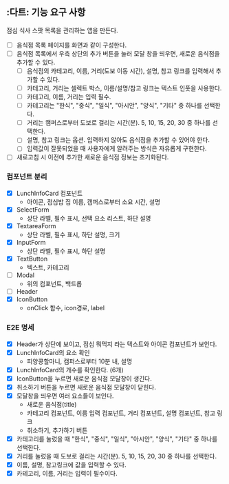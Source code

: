 ## :다트: 기능 요구 사항

점심 식사 스팟 목록을 관리하는 앱을 만든다.

- [ ] 음식점 목록 페이지를 화면과 같이 구성한다.
- [ ] 음식점 목록에서 우측 상단의 추가 버튼을 눌러 모달 창을 띄우면, 새로운 음식점을 추가할 수 있다.
  - [ ] 음식점의 카테고리, 이름, 거리(도보 이동 시간), 설명, 참고 링크를 입력해서 추가할 수 있다.
  - [ ] 카테고리, 거리는 셀렉트 박스, 이름/설명/참고 링크는 텍스트 인풋을 사용한다.
  - [ ] 카테고리, 이름, 거리는 입력 필수.
  - [ ] 카테고리는 "한식", "중식", "일식", "아시안", "양식", "기타" 중 하나를 선택한다.
  - [ ] 거리는 캠퍼스로부터 도보로 걸리는 시간(분). 5, 10, 15, 20, 30 중 하나를 선택한다.
  - [ ] 설명, 참고 링크는 옵션. 입력하지 않아도 음식점을 추가할 수 있어야 한다.
  - [ ] 입력값이 잘못되었을 때 사용자에게 알려주는 방식은 자유롭게 구현한다.
- [ ] 새로고침 시 이전에 추가한 새로운 음식점 정보는 초기화된다.

### 컴포넌트 분리

- [x] LunchInfoCard 컴포넌트
  - 아이콘, 점심밥 집 이름, 캠퍼스로부터 소요 시간, 설명
- [x] SelectForm
  - 상단 라벨, 필수 표시, 선택 요소 리스트, 하단 설명
- [x] TextareaForm
  - 상단 라벨, 필수 표시, 하단 설명, 크기
- [x] InputForm
  - 상단 라벨, 필수 표시, 하단 설명
- [x] TextButton
  - 텍스트, 카테고리
- [ ] Modal
  - 위의 컴포넌트, 백드롭
- [ ] Header
- [x] IconButton
  - onClick 함수, icon경로, label

### E2E 명세

- [x] Header가 상단에 보이고, 점심 뭐먹지 라는 텍스트와 아이콘 컴포넌트가 보인다.
- [x] LunchInfoCard의 요소 확인
  - 피양콩할마니, 캠퍼스로부터 10분 내, 설명
- [x] LunchInfoCard의 개수를 확인한다. (6개)
- [x] IconButton을 누르면 새로운 음식점 모달창이 생긴다.
- [x] 취소하기 버튼을 누르면 새로운 음식점 모달창이 닫힌다.
- [x] 모달창을 띄우면 여러 요소들이 보인다.
  - 새로운 음식점(title)
  - 카테고리 컴포넌트, 이름 입력 컴포넌트, 거리 컴포넌트, 설명 컴포넌트, 참고 링크
  - 취소하기, 추가하기 버튼
- [x] 카테고리를 눌렀을 때 "한식", "중식", "일식", "아시안", "양식", "기타" 중 하나를 선택한다.
- [x] 거리를 눌렀을 때 도보로 걸리는 시간(분). 5, 10, 15, 20, 30 중 하나를 선택한다.
- [x] 이름, 설명, 참고링크에 값을 입력할 수 있다.
- [x] 카테고리, 이름, 거리는 입력이 필수이다.
